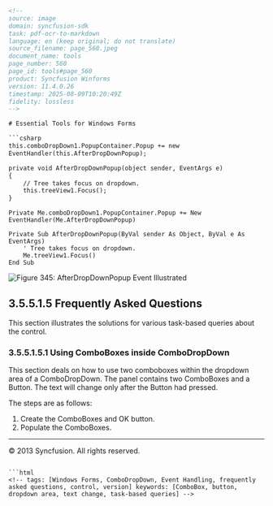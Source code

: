 ```html
<!-- 
source: image
domain: syncfusion-sdk
task: pdf-ocr-to-markdown
language: en (keep original; do not translate)
source_filename: page_560.jpeg
document_name: tools
page_number: 560
page_id: tools#page_560
product: Syncfusion Winforms
version: 11.4.0.26
timestamp: 2025-08-09T10:20:49Z
fidelity: lossless
-->

# Essential Tools for Windows Forms

```csharp
this.comboDropDown1.PopupContainer.Popup += new
EventHandler(this.AfterDropDownPopup);

private void AfterDropDownPopup(object sender, EventArgs e)
{
    // Tree takes focus on dropdown.
    this.treeView1.Focus();
}
```

```vb.net
Private Me.comboDropDown1.PopupContainer.Popup += New
EventHandler(Me.AfterDropDownPopup)

Private Sub AfterDropDownPopup(ByVal sender As Object, ByVal e As EventArgs)
    ' Tree takes focus on dropdown.
    Me.treeView1.Focus()
End Sub
```

![Figure 345: AfterDropDownPopup Event Illustrated](attachment:AfterDropDownPopup_Example.png)

## 3.5.5.1.5 Frequently Asked Questions

This section illustrates the solutions for various task-based queries about the control.

### 3.5.5.1.5.1 Using ComboBoxes inside ComboDropDown

This section deals on how to use two comboboxes within the dropdown area of a ComboDropDown. The panel contains two ComboBoxes and a Button. The text will change only after the Button had pressed.

The steps are as follows:

1. Create the ComboBoxes and OK button.
2. Populate the ComboBoxes.

---

© 2013 Syncfusion. All rights reserved.
```

```html
<!-- tags: [Windows Forms, ComboDropDown, Event Handling, frequently asked questions, control, version] keywords: [ComboBox, button, dropdown area, text change, task-based queries] -->
```